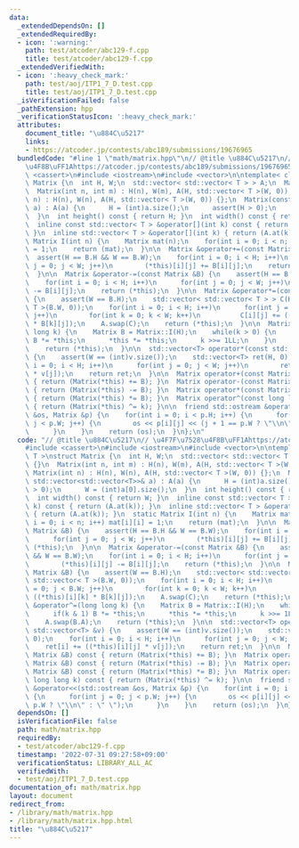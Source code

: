 ```yaml
---
data:
  _extendedDependsOn: []
  _extendedRequiredBy:
  - icon: ':warning:'
    path: test/atcoder/abc129-f.cpp
    title: test/atcoder/abc129-f.cpp
  _extendedVerifiedWith:
  - icon: ':heavy_check_mark:'
    path: test/aoj/ITP1_7_D.test.cpp
    title: test/aoj/ITP1_7_D.test.cpp
  _isVerificationFailed: false
  _pathExtension: hpp
  _verificationStatusIcon: ':heavy_check_mark:'
  attributes:
    document_title: "\u884C\u5217"
    links:
    - https://atcoder.jp/contests/abc189/submissions/19676965
  bundledCode: "#line 1 \"math/matrix.hpp\"\n// @title \u884C\u5217\n// \u4F7F\u7528\
    \u4F8B\uFF1Ahttps://atcoder.jp/contests/abc189/submissions/19676965\n#include\
    \ <cassert>\n#include <iostream>\n#include <vector>\n\ntemplate< class T >\nstruct\
    \ Matrix {\n  int H, W;\n  std::vector< std::vector< T > > A;\n  Matrix() {}\n\
    \  Matrix(int n, int m) : H(n), W(m), A(H, std::vector< T >(W, 0)) {}\n  Matrix(int\
    \ n) : H(n), W(n), A(H, std::vector< T >(W, 0)) {};\n  Matrix(const std::vector<std::vector<T>>&\
    \ a) : A(a) {\n      H = (int)a.size();\n      assert(H > 0);\n      W = (int)a[0].size();\n\
    \  }\n  int height() const { return H; }\n  int width() const { return W; }\n\
    \  inline const std::vector< T > &operator[](int k) const { return (A.at(k));\
    \ }\n  inline std::vector< T > &operator[](int k) { return (A.at(k)); }\n  static\
    \ Matrix I(int n) {\n    Matrix mat(n);\n    for(int i = 0; i < n; i++) mat[i][i]\
    \ = 1;\n    return (mat);\n  }\n\n  Matrix &operator+=(const Matrix &B) {\n  \
    \  assert(H == B.H && W == B.W);\n    for(int i = 0; i < H; i++)\n      for(int\
    \ j = 0; j < W; j++)\n        (*this)[i][j] += B[i][j];\n    return (*this);\n\
    \  }\n\n  Matrix &operator-=(const Matrix &B) {\n    assert(H == B.H && W == B.W);\n\
    \    for(int i = 0; i < H; i++)\n      for(int j = 0; j < W; j++)\n        (*this)[i][j]\
    \ -= B[i][j];\n    return (*this);\n  }\n\n  Matrix &operator*=(const Matrix &B)\
    \ {\n    assert(W == B.H);\n    std::vector< std::vector< T > > C(H, std::vector<\
    \ T >(B.W, 0));\n    for(int i = 0; i < H; i++)\n      for(int j = 0; j < B.W;\
    \ j++)\n        for(int k = 0; k < W; k++)\n          C[i][j] += ((*this)[i][k]\
    \ * B[k][j]);\n    A.swap(C);\n    return (*this);\n  }\n\n  Matrix &operator^=(long\
    \ long k) {\n    Matrix B = Matrix::I(H);\n    while(k > 0) {\n      if(k & 1)\
    \ B *= *this;\n      *this *= *this;\n      k >>= 1LL;\n    }\n    A.swap(B.A);\n\
    \    return (*this);\n  }\n\n  std::vector<T> operator*(const std::vector<T> &v)\
    \ {\n    assert(W == (int)v.size());\n    std::vector<T> ret(H, 0);\n    for(int\
    \ i = 0; i < H; i++)\n      for(int j = 0; j < W; j++)\n        ret[i] += ((*this)[i][j]\
    \ * v[j]);\n    return ret;\n  }\n\n  Matrix operator+(const Matrix &B) const\
    \ { return (Matrix(*this) += B); }\n  Matrix operator-(const Matrix &B) const\
    \ { return (Matrix(*this) -= B); }\n  Matrix operator*(const Matrix &B) const\
    \ { return (Matrix(*this) *= B); }\n  Matrix operator^(const long long k) const\
    \ { return (Matrix(*this) ^= k); }\n\n  friend std::ostream &operator<<(std::ostream\
    \ &os, Matrix &p) {\n    for(int i = 0; i < p.H; i++) {\n      for(int j = 0;\
    \ j < p.W; j++) {\n        os << p[i][j] << (j + 1 == p.W ? \"\\n\" : \" \");\n\
    \      }\n    }\n    return (os);\n  }\n};\n"
  code: "// @title \u884C\u5217\n// \u4F7F\u7528\u4F8B\uFF1Ahttps://atcoder.jp/contests/abc189/submissions/19676965\n\
    #include <cassert>\n#include <iostream>\n#include <vector>\n\ntemplate< class\
    \ T >\nstruct Matrix {\n  int H, W;\n  std::vector< std::vector< T > > A;\n  Matrix()\
    \ {}\n  Matrix(int n, int m) : H(n), W(m), A(H, std::vector< T >(W, 0)) {}\n \
    \ Matrix(int n) : H(n), W(n), A(H, std::vector< T >(W, 0)) {};\n  Matrix(const\
    \ std::vector<std::vector<T>>& a) : A(a) {\n      H = (int)a.size();\n      assert(H\
    \ > 0);\n      W = (int)a[0].size();\n  }\n  int height() const { return H; }\n\
    \  int width() const { return W; }\n  inline const std::vector< T > &operator[](int\
    \ k) const { return (A.at(k)); }\n  inline std::vector< T > &operator[](int k)\
    \ { return (A.at(k)); }\n  static Matrix I(int n) {\n    Matrix mat(n);\n    for(int\
    \ i = 0; i < n; i++) mat[i][i] = 1;\n    return (mat);\n  }\n\n  Matrix &operator+=(const\
    \ Matrix &B) {\n    assert(H == B.H && W == B.W);\n    for(int i = 0; i < H; i++)\n\
    \      for(int j = 0; j < W; j++)\n        (*this)[i][j] += B[i][j];\n    return\
    \ (*this);\n  }\n\n  Matrix &operator-=(const Matrix &B) {\n    assert(H == B.H\
    \ && W == B.W);\n    for(int i = 0; i < H; i++)\n      for(int j = 0; j < W; j++)\n\
    \        (*this)[i][j] -= B[i][j];\n    return (*this);\n  }\n\n  Matrix &operator*=(const\
    \ Matrix &B) {\n    assert(W == B.H);\n    std::vector< std::vector< T > > C(H,\
    \ std::vector< T >(B.W, 0));\n    for(int i = 0; i < H; i++)\n      for(int j\
    \ = 0; j < B.W; j++)\n        for(int k = 0; k < W; k++)\n          C[i][j] +=\
    \ ((*this)[i][k] * B[k][j]);\n    A.swap(C);\n    return (*this);\n  }\n\n  Matrix\
    \ &operator^=(long long k) {\n    Matrix B = Matrix::I(H);\n    while(k > 0) {\n\
    \      if(k & 1) B *= *this;\n      *this *= *this;\n      k >>= 1LL;\n    }\n\
    \    A.swap(B.A);\n    return (*this);\n  }\n\n  std::vector<T> operator*(const\
    \ std::vector<T> &v) {\n    assert(W == (int)v.size());\n    std::vector<T> ret(H,\
    \ 0);\n    for(int i = 0; i < H; i++)\n      for(int j = 0; j < W; j++)\n    \
    \    ret[i] += ((*this)[i][j] * v[j]);\n    return ret;\n  }\n\n  Matrix operator+(const\
    \ Matrix &B) const { return (Matrix(*this) += B); }\n  Matrix operator-(const\
    \ Matrix &B) const { return (Matrix(*this) -= B); }\n  Matrix operator*(const\
    \ Matrix &B) const { return (Matrix(*this) *= B); }\n  Matrix operator^(const\
    \ long long k) const { return (Matrix(*this) ^= k); }\n\n  friend std::ostream\
    \ &operator<<(std::ostream &os, Matrix &p) {\n    for(int i = 0; i < p.H; i++)\
    \ {\n      for(int j = 0; j < p.W; j++) {\n        os << p[i][j] << (j + 1 ==\
    \ p.W ? \"\\n\" : \" \");\n      }\n    }\n    return (os);\n  }\n};"
  dependsOn: []
  isVerificationFile: false
  path: math/matrix.hpp
  requiredBy:
  - test/atcoder/abc129-f.cpp
  timestamp: '2022-07-31 09:27:58+09:00'
  verificationStatus: LIBRARY_ALL_AC
  verifiedWith:
  - test/aoj/ITP1_7_D.test.cpp
documentation_of: math/matrix.hpp
layout: document
redirect_from:
- /library/math/matrix.hpp
- /library/math/matrix.hpp.html
title: "\u884C\u5217"
---
```


